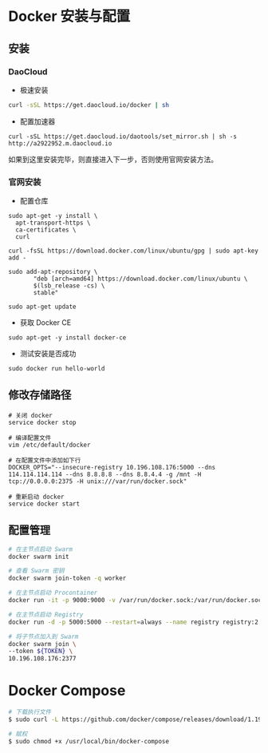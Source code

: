 # Docker 安装与配置

## 安装

### DaoCloud

* 极速安装

```sh
curl -sSL https://get.daocloud.io/docker | sh
```

* 配置加速器

```
curl -sSL https://get.daocloud.io/daotools/set_mirror.sh | sh -s http://a2922952.m.daocloud.io
```

如果到这里安装完毕，则直接进入下一步，否则使用官网安装方法。

### 官网安装

* 配置仓库

```
sudo apt-get -y install \
  apt-transport-https \
  ca-certificates \
  curl

curl -fsSL https://download.docker.com/linux/ubuntu/gpg | sudo apt-key add -

sudo add-apt-repository \
       "deb [arch=amd64] https://download.docker.com/linux/ubuntu \
       $(lsb_release -cs) \
       stable"

sudo apt-get update
```

* 获取 Docker CE

```
sudo apt-get -y install docker-ce
```

* 测试安装是否成功

```
sudo docker run hello-world
```

## 修改存储路径

```
# 关闭 docker
service docker stop

# 编译配置文件
vim /etc/default/docker

# 在配置文件中添加如下行
DOCKER_OPTS="--insecure-registry 10.196.108.176:5000 --dns 114.114.114.114 --dns 8.8.8.8 --dns 8.8.4.4 -g /mnt -H tcp://0.0.0.0:2375 -H unix:///var/run/docker.sock"

# 重新启动 docker
service docker start
```

## 配置管理

```sh
# 在主节点启动 Swarm
docker swarm init

# 查看 Swarm 密钥
docker swarm join-token -q worker

# 在主节点启动 Procontainer
docker run -it -p 9000:9000 -v /var/run/docker.sock:/var/run/docker.sock portainer/portainer

# 在主节点启动 Registry
docker run -d -p 5000:5000 --restart=always --name registry registry:2

# 将子节点加入到 Swarm
docker swarm join \
--token ${TOKEN} \
10.196.108.176:2377
```

# Docker Compose

```sh
# 下载执行文件
$ sudo curl -L https://github.com/docker/compose/releases/download/1.19.0/docker-compose-`uname -s`-`uname -m` -o /usr/local/bin/docker-compose

# 赋权
$ sudo chmod +x /usr/local/bin/docker-compose
```
